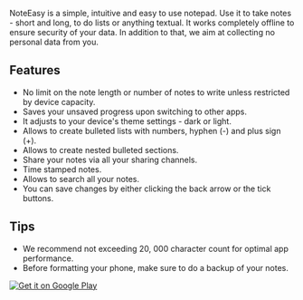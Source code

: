 NoteEasy is a simple, intuitive and easy to use notepad. Use it to take notes - short and long, to do lists or anything textual. It works completely offline to ensure security of your data.
In addition to that, we aim at collecting no personal data from you.

Features
-----------------------------------------
* No limit on the note length or number of notes to write unless restricted by device capacity.
* Saves your unsaved progress upon switching to other apps.
* It adjusts to your device's theme settings - dark or light.
* Allows to create bulleted lists with numbers, hyphen (-) and plus sign (+).
* Allows to create nested bulleted sections.
* Share your notes via all your sharing channels.
* Time stamped notes.
* Allows to search all your notes.
* You can save changes by either clicking the back arrow or the tick buttons.

Tips
-----------------------------------------
* We recommend not exceeding 20, 000 character count for optimal app performance.
* Before formatting your phone, make sure to do a backup of your notes.


<a href='https://play.google.com/store/apps/details?id=com.dahdo.thenotes&pcampaignid=pcampaignidMKT-Other-global-all-co-prtnr-py-PartBadge-Mar2515-1'><img alt='Get it on Google Play' src='https://play.google.com/intl/en_us/badges/static/images/badges/en_badge_web_generic.png'/></a>
